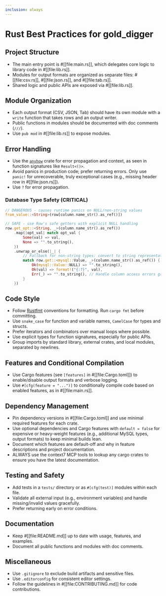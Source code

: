 ```yaml
---
inclusion: always
---
```


# Rust Best Practices for gold_digger

## Project Structure

- The main entry point is #[[file:main.rs]], which delegates core logic to library code in
  #[[file:lib.rs]].
- Modules for output formats are organized as separate files: #[[file:csv.rs]], #[[file:json.rs]],
  and #[[file:tab.rs]].
- Shared logic and public APIs are exposed via #[[file:lib.rs]].

## Module Organization

- Each output format (CSV, JSON, Tab) should have its own module with a `write` function that takes
  rows and an output writer.
- Public functions in modules should be documented with doc comments (`///`).
- Use `pub mod` in #[[file:lib.rs]] to expose modules.

## Error Handling

- Use the [`anyhow`](https://docs.rs/anyhow) crate for error propagation and context, as seen in
  function signatures like `Result<()>`.
- Avoid panics in production code; prefer returning errors. Only use `panic!` for unrecoverable,
  truly exceptional cases (e.g., missing header row in #[[file:json.rs]]).
- Use `?` for error propagation.

### Database Type Safety (CRITICAL)

```rust
// DANGEROUS - causes runtime panics on NULL/non-string values
from_value::<String>(row[column.name_str().as_ref()])

// SAFE - use Row's safe getters with explicit NULL handling
row.get_opt::<String, _>(column.name_str().as_ref())
    .map(|opt_val| match opt_val {
        Some(val) => val,
        None => "".to_string(),
    })
    .unwrap_or_else(|_| {
        // Fallback for non-string types: convert to string representation
        match row.get::<mysql::Value, _>(column.name_str().as_ref()) {
            Ok(mysql::Value::NULL) => "".to_string(),
            Ok(val) => format!("{:?}", val),
            Err(_) => "".to_string(), // Handle column access errors gracefully
        }
    })
```

## Code Style

- Follow [Rustfmt](https://github.com/rust-lang/rustfmt) conventions for formatting. Run `cargo fmt`
  before committing.
- Use `snake_case` for function and variable names, `CamelCase` for types and structs.
- Prefer iterators and combinators over manual loops where possible.
- Use explicit types for function signatures, especially for public APIs.
- Group imports by standard library, external crates, and local modules, separated by newlines.

## Features and Conditional Compilation

- Use Cargo features (see `[features]` in #[[file:Cargo.toml]]) to enable/disable output formats and
  verbose logging.
- Use `#[cfg(feature = "...")]` to conditionally compile code based on enabled features, as in
  #[[file:main.rs]].

## Dependency Management

- Pin dependency versions in #[[file:Cargo.toml]] and use minimal required features for each crate.
- Use optional dependencies and Cargo features with `default = false` for expensive or heavy-weight
  features (e.g., additional MySQL types, output formats) to keep minimal builds lean.
- Document which features are default-off and why in feature descriptions and project documentation.
- ALWAYS use the context7 MCP tools to lookup any cargo crates to ensure you have the latest
  documentation.

## Testing and Safety

- Add tests in a `tests/` directory or as `#[cfg(test)]` modules within each file.
- Validate all external input (e.g., environment variables) and handle missing/invalid values
  gracefully.
- Prefer returning early on error conditions.

## Documentation

- Keep #[[file:README.md]] up to date with usage, features, and examples.
- Document all public functions and modules with doc comments.

## Miscellaneous

- Use `.gitignore` to exclude build artifacts and sensitive files.
- Use `.editorconfig` for consistent editor settings.
- Follow the guidelines in #[[file:CONTRIBUTING.md]] for code contributions.

